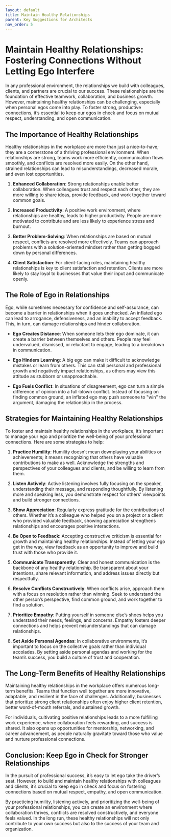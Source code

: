 ```yaml
---
layout: default
title: Maintain Healthy Relationships
parent: Key Suggestions for Architects
nav_order: 5
---
```

# Maintain Healthy Relationships: Fostering Connections Without Letting Ego Interfere

In any professional environment, the relationships we build with colleagues, clients, and partners are crucial to our success. These relationships are the foundation of effective teamwork, collaboration, and business growth. However, maintaining healthy relationships can be challenging, especially when personal egos come into play. To foster strong, productive connections, it’s essential to keep our egos in check and focus on mutual respect, understanding, and open communication.

## The Importance of Healthy Relationships

Healthy relationships in the workplace are more than just a nice-to-have; they are a cornerstone of a thriving professional environment. When relationships are strong, teams work more efficiently, communication flows smoothly, and conflicts are resolved more easily. On the other hand, strained relationships can lead to misunderstandings, decreased morale, and even lost opportunities.

1. **Enhanced Collaboration**: Strong relationships enable better collaboration. When colleagues trust and respect each other, they are more willing to share ideas, provide feedback, and work together toward common goals.

2. **Increased Productivity**: A positive work environment, where relationships are healthy, leads to higher productivity. People are more motivated to contribute and are less likely to experience stress and burnout.

3. **Better Problem-Solving**: When relationships are based on mutual respect, conflicts are resolved more effectively. Teams can approach problems with a solution-oriented mindset rather than getting bogged down by personal differences.

4. **Client Satisfaction**: For client-facing roles, maintaining healthy relationships is key to client satisfaction and retention. Clients are more likely to stay loyal to businesses that value their input and communicate openly.

## The Role of Ego in Relationships

Ego, while sometimes necessary for confidence and self-assurance, can become a barrier in relationships when it goes unchecked. An inflated ego can lead to arrogance, defensiveness, and an inability to accept feedback. This, in turn, can damage relationships and hinder collaboration.

- **Ego Creates Distance**: When someone lets their ego dominate, it can create a barrier between themselves and others. People may feel undervalued, dismissed, or reluctant to engage, leading to a breakdown in communication.

- **Ego Hinders Learning**: A big ego can make it difficult to acknowledge mistakes or learn from others. This can stall personal and professional growth and negatively impact relationships, as others may view this attitude as stubborn or unapproachable.

- **Ego Fuels Conflict**: In situations of disagreement, ego can turn a simple difference of opinion into a full-blown conflict. Instead of focusing on finding common ground, an inflated ego may push someone to "win" the argument, damaging the relationship in the process.

## Strategies for Maintaining Healthy Relationships

To foster and maintain healthy relationships in the workplace, it’s important to manage your ego and prioritize the well-being of your professional connections. Here are some strategies to help:

1. **Practice Humility**: Humility doesn’t mean downplaying your abilities or achievements; it means recognizing that others have valuable contributions to make as well. Acknowledge the strengths and perspectives of your colleagues and clients, and be willing to learn from them.

2. **Listen Actively**: Active listening involves fully focusing on the speaker, understanding their message, and responding thoughtfully. By listening more and speaking less, you demonstrate respect for others' viewpoints and build stronger connections.

3. **Show Appreciation**: Regularly express gratitude for the contributions of others. Whether it’s a colleague who helped you on a project or a client who provided valuable feedback, showing appreciation strengthens relationships and encourages positive interactions.

4. **Be Open to Feedback**: Accepting constructive criticism is essential for growth and maintaining healthy relationships. Instead of letting your ego get in the way, view feedback as an opportunity to improve and build trust with those who provide it.

5. **Communicate Transparently**: Clear and honest communication is the backbone of any healthy relationship. Be transparent about your intentions, share relevant information, and address issues directly but respectfully.

6. **Resolve Conflicts Constructively**: When conflicts arise, approach them with a focus on resolution rather than winning. Seek to understand the other person’s perspective, find common ground, and work together to find a solution.

7. **Prioritize Empathy**: Putting yourself in someone else’s shoes helps you understand their needs, feelings, and concerns. Empathy fosters deeper connections and helps prevent misunderstandings that can damage relationships.

8. **Set Aside Personal Agendas**: In collaborative environments, it’s important to focus on the collective goals rather than individual accolades. By setting aside personal agendas and working for the team’s success, you build a culture of trust and cooperation.

## The Long-Term Benefits of Healthy Relationships

Maintaining healthy relationships in the workplace offers numerous long-term benefits. Teams that function well together are more innovative, adaptable, and resilient in the face of challenges. Additionally, businesses that prioritize strong client relationships often enjoy higher client retention, better word-of-mouth referrals, and sustained growth.

For individuals, cultivating positive relationships leads to a more fulfilling work experience, where collaboration feels rewarding, and success is shared. It also opens up opportunities for mentorship, networking, and career advancement, as people naturally gravitate toward those who value and nurture professional connections.

## Conclusion: Keep Ego in Check for Stronger Relationships

In the pursuit of professional success, it’s easy to let ego take the driver’s seat. However, to build and maintain healthy relationships with colleagues and clients, it’s crucial to keep ego in check and focus on fostering connections based on mutual respect, empathy, and open communication.

By practicing humility, listening actively, and prioritizing the well-being of your professional relationships, you can create an environment where collaboration thrives, conflicts are resolved constructively, and everyone feels valued. In the long run, these healthy relationships will not only contribute to your own success but also to the success of your team and organization.